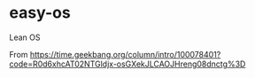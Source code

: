 # easy-os
Lean  OS

From  https://time.geekbang.org/column/intro/100078401?code=R0d6xhcAT02NTGldjx-osGXekJLCAOJHreng08dnctg%3D
